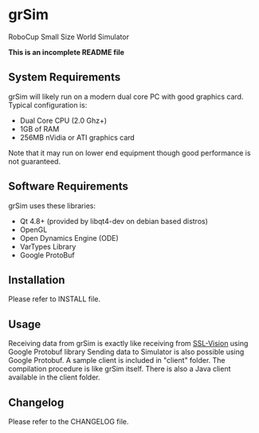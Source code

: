 grSim
=====

RoboCup Small Size World Simulator

**This is an incomplete README file**


System Requirements
-----------------------

grSim will likely run on a modern dual core PC with good graphics card. Typical configuration is:

- Dual Core CPU (2.0 Ghz+)
- 1GB of RAM
- 256MB nVidia or ATI graphics card

Note that it may run on lower end equipment though good performance is not guaranteed.


Software Requirements
---------------------

grSim uses these libraries:

- Qt 4.8+ (provided by libqt4-dev on debian based distros)
- OpenGL
- Open Dynamics Engine (ODE)
- VarTypes Library
- Google ProtoBuf


Installation
------------

Please refer to INSTALL file.


Usage
-----

Receiving data from grSim is exactly like receiving from [SSL-Vision](http://code.google.com/p/ssl-vision) using Google Protobuf library
Sending data to Simulator is also possible using Google Protobuf. A sample client is included in "client" folder. The compilation procedure is like grSim itself. There is also a Java client available in the client folder.


Changelog
---------

Please refer to the CHANGELOG file.


